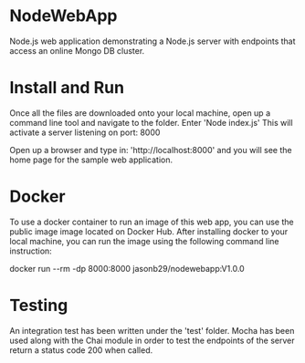 # NodeWebApp
Node.js web application demonstrating a Node.js server with endpoints that access an online Mongo DB cluster.


# Install and Run
Once all the files are downloaded onto your local machine, open up a command line tool and navigate to the folder.
Enter 'Node index.js'
This will activate a server listening on port: 8000

Open up a browser and type in: 'http://localhost:8000' and you will see the home page for the sample web application. 


# Docker
To use a docker container to run an image of this web app, you can use the public image image located on Docker Hub.
After installing docker to your local machine, you can run the image using the following command line instruction:

docker run --rm -dp 8000:8000 jasonb29/nodewebapp:V1.0.0


# Testing
An integration test has been written under the 'test' folder. Mocha has been used along with the Chai module in order to test the endpoints of the server return a status code 200 when called. 